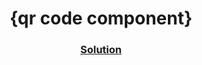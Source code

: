 <!-- Please update value in the {}  --> <h1 align="center">{qr code component}</h1> <div align="center"> <h3> <a href="https://single-price-comp.netlify.app/"> Solution </a> </h3> </div>
